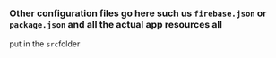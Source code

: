 ### Other configuration files go here such us `firebase.json` or `package.json` and all the actual app resources all
put in the `src`folder
